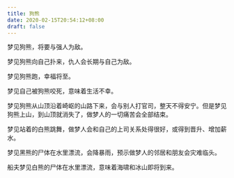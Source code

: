 ```yaml
---
title: 狗熊
date: 2020-02-15T20:54:12+08:00
draft: false
---
```


梦见狗熊，将要与强人为敌。

梦见狗熊向自己扑来，仇人会长期与自己为敌。

梦见狗熊跑，幸福将至。

梦见自己被狗熊咬死，意味着生活不幸。

梦见狗熊从山顶沿着崎岖的山路下来，会与别人打官司，整天不得安宁。但是梦见狗熊上山，到山顶就消失了，做梦人的一切痛苦会全部结束。

梦见站着的白熊跳舞，做梦人会和自己的上司关系处得很好，或得到晋升、增加薪水。

梦见黑熊的尸体在水里漂流，会降暴雨，预示做梦人的邻居和朋友会灾难临头。

船夫梦见白熊的尸体在水里漂流，意味着海啸和冰山即将到来。